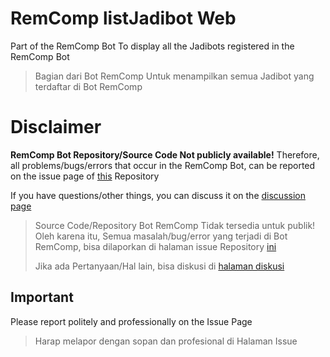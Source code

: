 # RemComp listJadibot Web

Part of the RemComp Bot
To display all the Jadibots registered in the RemComp Bot

> Bagian dari Bot RemComp
> Untuk menampilkan semua Jadibot yang terdaftar di Bot RemComp


# Disclaimer

**RemComp Bot Repository/Source Code Not publicly available!**
Therefore, all problems/bugs/errors that occur in the RemComp Bot, can be reported on the issue page of [this](https://github.com/DwiRizqiH/rem-comp-listJadibot/issues) Repository

If you have questions/other things, you can discuss it on the [discussion page](https://github.com/DwiRizqiH/rem-comp-listJadibot/discussions)

> Source Code/Repository Bot RemComp Tidak tersedia untuk publik!
Oleh karena itu, Semua masalah/bug/error yang terjadi di Bot RemComp, bisa dilaporkan di halaman issue Repository [ini](https://github.com/DwiRizqiH/rem-comp-listJadibot/issues)
> 
> Jika ada Pertanyaan/Hal lain, bisa diskusi di [halaman diskusi](https://github.com/DwiRizqiH/rem-comp-listJadibot/discussions)


## Important

Please report politely and professionally on the Issue Page

> Harap melapor dengan sopan dan profesional di Halaman Issue

